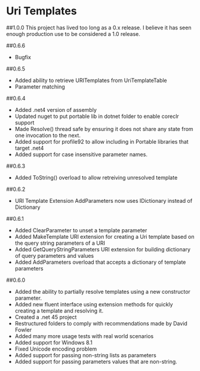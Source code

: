 # Uri Templates #


##1.0.0
This project has lived too long as a 0.x release.  I believe it has seen enough production use to be considered a 1.0 release.

##0.6.6
- Bugfix

##0.6.5
- Added ability to retrieve URITemplates from UriTemplateTable
- Parameter matching

##0.6.4

- Added .net4 version of assembly
- Updated nuget to put portable lib in dotnet folder to enable coreclr support
- Made Resolve() thread safe by ensuring it does not share any state from one invocation to the next.
- Added support for profile92 to allow including in Portable libraries that target .net4
- Added support for case insensitive parameter names.

##0.6.3

- Added ToString() overload to allow retreiving unresolved template

##0.6.2

- URI Template Extension AddParameters now uses IDictionary instead of Dictionary

##0.6.1

- Added ClearParameter to unset a template parameter
- Added MakeTemplate URI extension for creating a Uri template based on the query string parameters of a URI
- Added GetQueryStringParameters URI extension for building dictionary of query parameters and values
- Added AddParameters overload that accepts a dictionary of template parameters

##0.6.0

- Added the ability to partially resolve templates using a new constructor parameter.
- Added new fluent interface using extension methods for quickly creating a template and resolving it.
- Created a .net 45 project
- Restructured folders to comply with recommendations made by David Fowler
- Added many more usage tests with real world scenarios
- Added support for Windows 8.1
- Fixed Unicode encoding problem
- Added support for passing non-string lists as parameters
- Added support for passing parameters values that are non-string.
